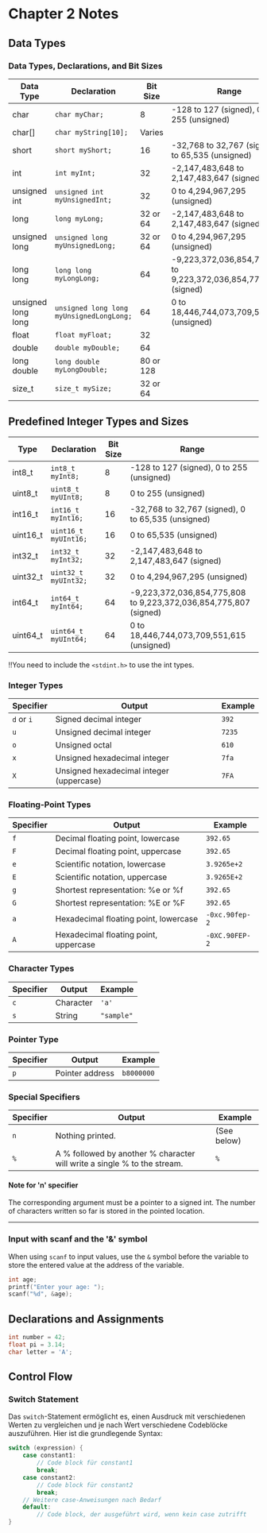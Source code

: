 # Chapter 2 Notes

## Data Types

### Data Types, Declarations, and Bit Sizes

| Data Type           | Declaration                     | Bit Size    | Range                                               |
| ------------------- | ------------------------------- | ----------- | --------------------------------------------------- |
| char                | `char myChar;`                  | 8           | -128 to 127 (signed), 0 to 255 (unsigned)            |
| char[]              | `char myString[10];`            | Varies      |                                                     |
| short               | `short myShort;`                | 16          | -32,768 to 32,767 (signed), 0 to 65,535 (unsigned)  |
| int                 | `int myInt;`                    | 32          | -2,147,483,648 to 2,147,483,647 (signed)             |
| unsigned int        | `unsigned int myUnsignedInt;`   | 32          | 0 to 4,294,967,295 (unsigned)                       |
| long                | `long myLong;`                  | 32 or 64    | -2,147,483,648 to 2,147,483,647 (signed)            |
| unsigned long       | `unsigned long myUnsignedLong;` | 32 or 64    | 0 to 4,294,967,295 (unsigned)                      |
| long long           | `long long myLongLong;`         | 64          | -9,223,372,036,854,775,808 to 9,223,372,036,854,775,807 (signed) |
| unsigned long long  | `unsigned long long myUnsignedLongLong;` | 64      | 0 to 18,446,744,073,709,551,615 (unsigned)          |
| float               | `float myFloat;`                | 32          |                                                     |
| double              | `double myDouble;`              | 64          |                                                     |
| long double         | `long double myLongDouble;`     | 80 or 128   |                                                     |
| size_t              | `size_t mySize;`                | 32 or 64    |                                                     |

## Predefined Integer Types and Sizes

| Type                   | Declaration                       | Bit Size    | Range                                               |
| ---------------------- | --------------------------------- | ----------- | --------------------------------------------------- |
| int8_t                 | `int8_t myInt8;`                  | 8           | -128 to 127 (signed), 0 to 255 (unsigned)            |
| uint8_t                | `uint8_t myUInt8;`                | 8           | 0 to 255 (unsigned)                                 |
| int16_t                | `int16_t myInt16;`                | 16          | -32,768 to 32,767 (signed), 0 to 65,535 (unsigned)  |
| uint16_t               | `uint16_t myUInt16;`              | 16          | 0 to 65,535 (unsigned)                              |
| int32_t                | `int32_t myInt32;`                | 32          | -2,147,483,648 to 2,147,483,647 (signed)             |
| uint32_t               | `uint32_t myUInt32;`              | 32          | 0 to 4,294,967,295 (unsigned)                       |
| int64_t                | `int64_t myInt64;`                | 64          | -9,223,372,036,854,775,808 to 9,223,372,036,854,775,807 (signed) |
| uint64_t               | `uint64_t myUInt64;`              | 64          | 0 to 18,446,744,073,709,551,615 (unsigned)          |

!!You need to include the `<stdint.h>` to use the int types.

### Integer Types

| Specifier | Output                         | Example  |
|-----------|--------------------------------|----------|
| `d` or `i` | Signed decimal integer         | `392`    |
| `u`         | Unsigned decimal integer       | `7235`   |
| `o`         | Unsigned octal                 | `610`    |
| `x`         | Unsigned hexadecimal integer   | `7fa`    |
| `X`         | Unsigned hexadecimal integer (uppercase) | `7FA` |

### Floating-Point Types

| Specifier | Output                                    | Example     |
|-----------|-------------------------------------------|-------------|
| `f`         | Decimal floating point, lowercase        | `392.65`      |
| `F`         | Decimal floating point, uppercase        | `392.65`      |
| `e`         | Scientific notation, lowercase            | `3.9265e+2`   |
| `E`         | Scientific notation, uppercase            | `3.9265E+2`   |
| `g`         | Shortest representation: %e or %f        | `392.65`      |
| `G`         | Shortest representation: %E or %F        | `392.65`      |
| `a`         | Hexadecimal floating point, lowercase    | `-0xc.90fep-2`|
| `A`         | Hexadecimal floating point, uppercase    | `-0XC.90FEP-2`|

### Character Types

| Specifier | Output        | Example |
|-----------|---------------|---------|
| `c`         | Character     | `'a'`     |
| `s`         | String        | `"sample"`|

### Pointer Type

| Specifier | Output             | Example    |
|-----------|--------------------|------------|
| `p`         | Pointer address    | `b8000000`   |

### Special Specifiers

| Specifier | Output                                        | Example       |
|-----------|-----------------------------------------------|---------------|
| `n`         | Nothing printed.                             | (See below)   |
| `%`         | A % followed by another % character will write a single % to the stream. | `%`            |

#### Note for 'n' specifier

The corresponding argument must be a pointer to a signed int.
The number of characters written so far is stored in the pointed location.

---

### Input with scanf and the '&' symbol

When using `scanf` to input values, use the `&` symbol before the variable to store the entered value at the address of the variable.

```c
int age;
printf("Enter your age: ");
scanf("%d", &age);
```

## Declarations and Assignments

```c
int number = 42;
float pi = 3.14;
char letter = 'A';
```

## Control Flow

### Switch Statement

Das `switch`-Statement ermöglicht es, einen Ausdruck mit verschiedenen Werten zu vergleichen und je nach Wert verschiedene Codeblöcke auszuführen. Hier ist die grundlegende Syntax:

```c
switch (expression) {
    case constant1:
        // Code block für constant1
        break;
    case constant2:
        // Code block für constant2
        break;
    // Weitere case-Anweisungen nach Bedarf
    default:
        // Code block, der ausgeführt wird, wenn kein case zutrifft
}
